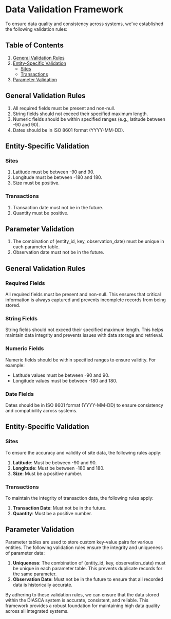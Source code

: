 
# Data Validation Framework

To ensure data quality and consistency across systems, we've established the following validation rules:

## Table of Contents
1. [General Validation Rules](#general-validation-rules)
2. [Entity-Specific Validation](#entity-specific-validation)
    - [Sites](#sites)
    - [Transactions](#transactions)
3. [Parameter Validation](#parameter-validation)

## General Validation Rules

1. All required fields must be present and non-null.
2. String fields should not exceed their specified maximum length.
3. Numeric fields should be within specified ranges (e.g., latitude between -90 and 90).
4. Dates should be in ISO 8601 format (YYYY-MM-DD).

## Entity-Specific Validation

### Sites

1. Latitude must be between -90 and 90.
2. Longitude must be between -180 and 180.
3. Size must be positive.

### Transactions

1. Transaction date must not be in the future.
2. Quantity must be positive.

## Parameter Validation

1. The combination of (entity_id, key, observation_date) must be unique in each parameter table.
2. Observation date must not be in the future.

## General Validation Rules

### Required Fields

All required fields must be present and non-null. This ensures that critical information is always captured and prevents incomplete records from being stored.

### String Fields

String fields should not exceed their specified maximum length. This helps maintain data integrity and prevents issues with data storage and retrieval.

### Numeric Fields

Numeric fields should be within specified ranges to ensure validity. For example:
- Latitude values must be between -90 and 90.
- Longitude values must be between -180 and 180.

### Date Fields

Dates should be in ISO 8601 format (YYYY-MM-DD) to ensure consistency and compatibility across systems.

## Entity-Specific Validation

### Sites

To ensure the accuracy and validity of site data, the following rules apply:

1. **Latitude**: Must be between -90 and 90.
2. **Longitude**: Must be between -180 and 180.
3. **Size**: Must be a positive number.

### Transactions

To maintain the integrity of transaction data, the following rules apply:

1. **Transaction Date**: Must not be in the future.
2. **Quantity**: Must be a positive number.

## Parameter Validation

Parameter tables are used to store custom key-value pairs for various entities. The following validation rules ensure the integrity and uniqueness of parameter data:

1. **Uniqueness**: The combination of (entity_id, key, observation_date) must be unique in each parameter table. This prevents duplicate records for the same parameter.
2. **Observation Date**: Must not be in the future to ensure that all recorded data is historically accurate.

By adhering to these validation rules, we can ensure that the data stored within the DIASCA system is accurate, consistent, and reliable. This framework provides a robust foundation for maintaining high data quality across all integrated systems.
